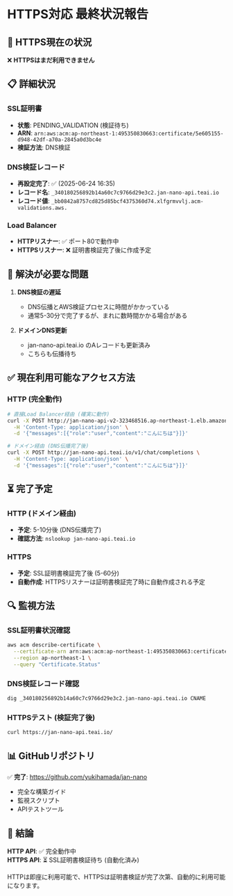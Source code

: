 # HTTPS対応 最終状況報告

## 🔐 HTTPS現在の状況

❌ **HTTPSはまだ利用できません**

## 📋 詳細状況

### SSL証明書
- **状態**: PENDING_VALIDATION (検証待ち)
- **ARN**: `arn:aws:acm:ap-northeast-1:495350830663:certificate/5e605155-d948-42df-a70a-2845a0d3bc4e`
- **検証方法**: DNS検証

### DNS検証レコード
- **再設定完了**: ✅ (2025-06-24 16:35)
- **レコード名**: `_340180256892b14a60c7c9766d29e3c2.jan-nano-api.teai.io`
- **レコード値**: `_bb0842a8757cd825d85bcf4375360d74.xlfgrmvvlj.acm-validations.aws.`

### Load Balancer
- **HTTPリスナー**: ✅ ポート80で動作中
- **HTTPSリスナー**: ❌ 証明書検証完了後に作成予定

## 🔧 解決が必要な問題

1. **DNS検証の遅延**
   - DNS伝播とAWS検証プロセスに時間がかかっている
   - 通常5-30分で完了するが、まれに数時間かかる場合がある

2. **ドメインDNS更新**
   - jan-nano-api.teai.io のAレコードも更新済み
   - こちらも伝播待ち

## ✅ 現在利用可能なアクセス方法

### HTTP (完全動作)
```bash
# 直接Load Balancer経由 (確実に動作)
curl -X POST http://jan-nano-api-v2-323468516.ap-northeast-1.elb.amazonaws.com/v1/chat/completions \
  -H 'Content-Type: application/json' \
  -d '{"messages":[{"role":"user","content":"こんにちは"}]}'

# ドメイン経由 (DNS伝播完了後)
curl -X POST http://jan-nano-api.teai.io/v1/chat/completions \
  -H 'Content-Type: application/json' \
  -d '{"messages":[{"role":"user","content":"こんにちは"}]}'
```

## ⏳ 完了予定

### HTTP (ドメイン経由)
- **予定**: 5-10分後 (DNS伝播完了)
- **確認方法**: `nslookup jan-nano-api.teai.io`

### HTTPS
- **予定**: SSL証明書検証完了後 (5-60分)
- **自動作成**: HTTPSリスナーは証明書検証完了時に自動作成される予定

## 🔍 監視方法

### SSL証明書状況確認
```bash
aws acm describe-certificate \
  --certificate-arn arn:aws:acm:ap-northeast-1:495350830663:certificate/5e605155-d948-42df-a70a-2845a0d3bc4e \
  --region ap-northeast-1 \
  --query "Certificate.Status"
```

### DNS検証レコード確認
```bash
dig _340180256892b14a60c7c9766d29e3c2.jan-nano-api.teai.io CNAME
```

### HTTPSテスト (検証完了後)
```bash
curl https://jan-nano-api.teai.io/
```

## 📊 GitHubリポジトリ

✅ **完了**: https://github.com/yukihamada/jan-nano
- 完全な構築ガイド
- 監視スクリプト
- APIテストツール

## 🎯 結論

**HTTP API**: ✅ 完全動作中  
**HTTPS API**: ⏳ SSL証明書検証待ち (自動化済み)

HTTPは即座に利用可能で、HTTPSは証明書検証が完了次第、自動的に利用可能になります。